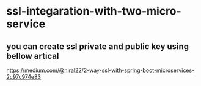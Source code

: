 # ssl-integaration-with-two-micro-service

## you can create ssl private and public key  using bellow artical 


https://medium.com/@niral22/2-way-ssl-with-spring-boot-microservices-2c97c974e83

